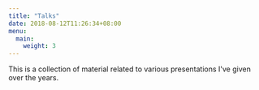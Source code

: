 ```yaml
---
title: "Talks"
date: 2018-08-12T11:26:34+08:00
menu:
  main:
    weight: 3
---
```


This is a collection of material related to various presentations I've
given over the years.
